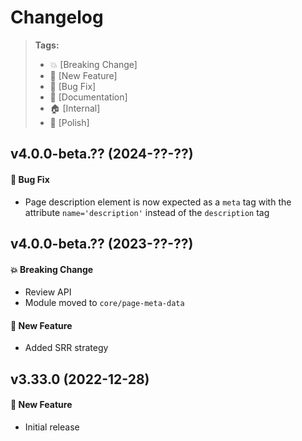 Changelog
=========

> **Tags:**
> - :boom:       [Breaking Change]
> - :rocket:     [New Feature]
> - :bug:        [Bug Fix]
> - :memo:       [Documentation]
> - :house:      [Internal]
> - :nail_care:  [Polish]

## v4.0.0-beta.?? (2024-??-??)

#### :bug: Bug Fix

* Page description element is now expected as a `meta` tag with the attribute `name='description'` instead of the `description` tag

## v4.0.0-beta.?? (2023-??-??)

#### :boom: Breaking Change

* Review API
* Module moved to `core/page-meta-data`

#### :rocket: New Feature

* Added SRR strategy

## v3.33.0 (2022-12-28)

#### :rocket: New Feature

* Initial release
